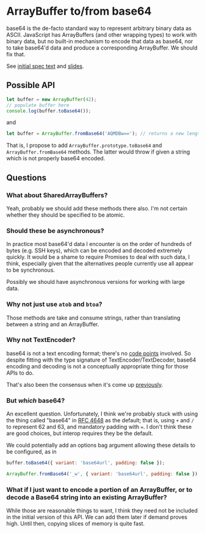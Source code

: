 # ArrayBuffer to/from base64

base64 is the de-facto standard way to represent arbitrary binary data as ASCII. JavaScript has ArrayBuffers (and other wrapping types) to work with binary data, but no built-in mechanism to encode that data as base64, nor to take base64'd data and produce a corresponding ArrayBuffer. We should fix that.

See [initial spec text](https://bakkot.github.io/proposal-arraybuffer-base64/) and [slides](https://docs.google.com/presentation/d/1i7_ajP8J1EjILjBoYYkE2nmCT429-LuD7kJyhRUdXqY/edit?usp=sharing).

## Possible API

```js
let buffer = new ArrayBuffer(42);
// populate buffer here
console.log(buffer.toBase64());
```

and

```js
let buffer = ArrayBuffer.fromBase64('AQMDBw=='); // returns a new length-4 ArrayBuffer
```

That is, I propose to add `ArrayBuffer.prototype.toBase64` and `ArrayBuffer.fromBase64` methods. The latter would throw if given a string which is not properly base64 encoded.

## Questions

### What about SharedArrayBuffers?

Yeah, probably we should add these methods there also. I'm not certain whether they should be specified to be atomic.

### Should these be asynchronous?

In practice most base64'd data I encounter is on the order of hundreds of bytes (e.g. SSH keys), which can be encoded and decoded extremely quickly. It would be a shame to require Promises to deal with such data, I think, especially given that the alternatives people currently use all appear to be synchronous.

Possibly we should have asynchronous versions for working with large data.

### Why not just use `atob` and `btoa`?

Those methods are take and consume strings, rather than translating between a string and an ArrayBuffer.

### Why not TextEncoder?

base64 is not a text encoding format; there's no [code points](https://unicode.org/glossary/#code_point) involved. So despite fitting with the type signature of TextEncoder/TextDecoder, base64 encoding and decoding is not a conceptually appropriate thing for those APIs to do.

That's also been the consensus when it's come up [previously](https://discourse.wicg.io/t/base64-with-textencoder-textdecoder/1307/2).

### But _which_ base64?

An excellent question. Unfortunately, I think we're probably stuck with using the thing called "base64" in [RFC 4648](https://datatracker.ietf.org/doc/html/rfc4648#section-4) as the default; that is, using `+` and `/` to represent 62 and 63, and mandatory padding with `=`. I don't think these are good choices, but interop requires they be the default.

We could potentially add an options bag argument allowing these details to be configured, as in

```js
buffer.toBase64({ variant: 'base64url', padding: false });

ArrayBuffer.fromBase64('_w', { variant: 'base64url', padding: false });
```

### What if I just want to encode a portion of an ArrayBuffer, or to decode a Base64 string into an existing ArrayBuffer?

While those are reasonable things to want, I think they need not be included in the initial version of this API. We can add them later if demand proves high. Until then, copying slices of memory is quite fast.
